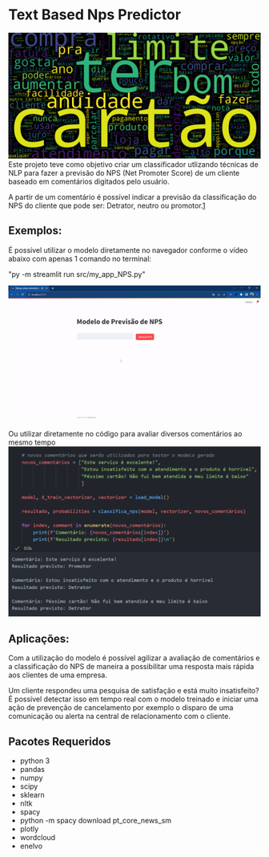 # Text Based Nps Predictor
![Alt text](src/images/NPS_wordcloud.png)
Este projeto teve como objetivo criar um classificador utlizando técnicas de NLP para fazer a previsão do NPS (Net Promoter Score) de um cliente baseado em comentários digitados pelo usuário.

A partir de um comentário é possível indicar a previsão da classificação do NPS do cliente que pode ser: Detrator, neutro ou promotor.[1](https://pt.wikipedia.org/wiki/Net_Promoter_Score)

## Exemplos:
É possível utilizar o modelo diretamente no navegador conforme o vídeo abaixo com apenas 1 comando no terminal:

"py -m streamlit run src/my_app_NPS.py"

[![Demonstração de Uso](src/images/streamlit_record.gif)](src/images/streamlit_record.gif)



Ou utilizar diretamente no código para avaliar diversos comentários ao mesmo tempo
![Alt text](src/images/example.png)

## Aplicações:
Com a utilização do modelo é possível agilizar a avaliação de comentários e a classificação do NPS de maneira a possibilitar uma resposta mais rápida aos clientes de uma empresa. 

Um cliente respondeu uma pesquisa de satisfação e está muito insatisfeito? É possível detectar isso em tempo real com o modelo treinado e iniciar uma ação de prevenção de cancelamento por exemplo o disparo de uma comunicação ou alerta na central de relacionamento com o cliente.

## Pacotes Requeridos
- python 3
- pandas
- numpy
- scipy
- sklearn
- nltk
- spacy
- python -m spacy download pt_core_news_sm
- plotly
- wordcloud
- enelvo
